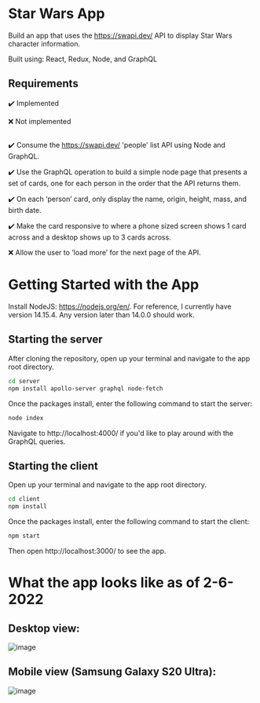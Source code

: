# Star Wars App
Build an app that uses the https://swapi.dev/ API to display Star Wars character information. 

Built using: React, Redux, Node, and GraphQL

## Requirements

:heavy_check_mark: Implemented 

:x: Not implemented

##

:heavy_check_mark: Consume the https://swapi.dev/ 'people' list API using Node and GraphQL.

:heavy_check_mark: Use the GraphQL operation to build a simple node page that presents a set of cards, one for each person in the order that the API returns them.

:heavy_check_mark: On each ‘person’ card, only display the name, origin, height, mass, and birth date.

:heavy_check_mark: Make the card responsive to where a phone sized screen shows 1 card across and a desktop shows up to 3 cards across.

:x: Allow the user to ‘load more’ for the next page of the API.

# Getting Started with the App
Install NodeJS: https://nodejs.org/en/. For reference, I currently have version 14.15.4. Any version later than 14.0.0 should work.

## Starting the server
After cloning the repository, open up your terminal and navigate to the app root directory.

```sh
cd server
npm install apollo-server graphql node-fetch
```
Once the packages install, enter the following command to start the server:

```sh
node index
```

Navigate to http://localhost:4000/ if you'd like to play around with the GraphQL queries.
## Starting the client
Open up your terminal and navigate to the app root directory.

```sh
cd client
npm install
```

Once the packages install, enter the following command to start the client:

```sh
npm start
```
Then open http://localhost:3000/ to see the app.

# What the app looks like as of 2-6-2022

## Desktop view:
![image](https://user-images.githubusercontent.com/16530058/152715087-ac6c1d1e-805f-4bde-84e9-b2382aaece7d.png)

## Mobile view (Samsung Galaxy S20 Ultra):
![image](https://user-images.githubusercontent.com/16530058/152715200-0adaf68c-a029-410d-b64b-ed37ce3ad058.png)
